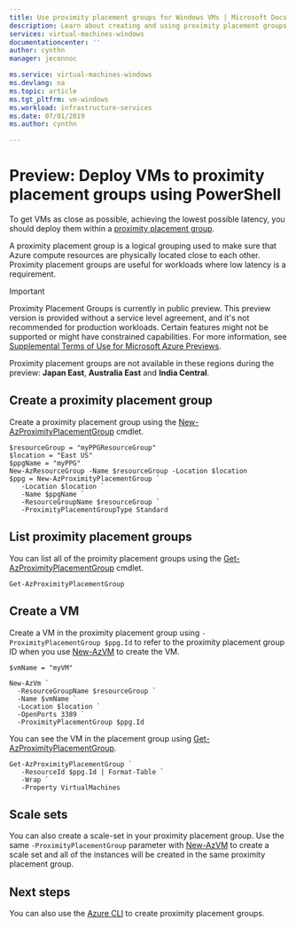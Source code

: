 ```yaml
---
title: Use proximity placement groups for Windows VMs | Microsoft Docs
description: Learn about creating and using proximity placement groups for Windows virtual machines in Azure. 
services: virtual-machines-windows
documentationcenter: ''
author: cynthn
manager: jeconnoc

ms.service: virtual-machines-windows
ms.devlang: na
ms.topic: article
ms.tgt_pltfrm: vm-windows
ms.workload: infrastructure-services
ms.date: 07/01/2019
ms.author: cynthn

---
```


# Preview: Deploy VMs to proximity placement groups using PowerShell


To get VMs as close as possible, achieving the lowest possible latency, you should deploy them within a [proximity placement group](co-location.md#preview-proximity-placement-groups).

A proximity placement group is a logical grouping used to make sure that Azure compute resources are physically located close to each other. Proximity placement groups are useful for workloads where low latency is a requirement.

> [!IMPORTANT]
> Proximity Placement Groups is currently in public preview.
> This preview version is provided without a service level agreement, and it's not recommended for production workloads. Certain features might not be supported or might have constrained capabilities. 
> For more information, see [Supplemental Terms of Use for Microsoft Azure Previews](https://azure.microsoft.com/support/legal/preview-supplemental-terms/).
>
> Proximity placement groups are not available in these regions during the preview: **Japan East**, **Australia East** and **India Central**.


## Create a proximity placement group
Create a proximity placement group using the [New-AzProximityPlacementGroup](https://docs.microsoft.com/powershell/module/az.compute/new-azproximityplacementgroup) cmdlet. 

```azurepowershell-interactive
$resourceGroup = "myPPGResourceGroup"
$location = "East US"
$ppgName = "myPPG"
New-AzResourceGroup -Name $resourceGroup -Location $location
$ppg = New-AzProximityPlacementGroup `
   -Location $location `
   -Name $ppgName `
   -ResourceGroupName $resourceGroup `
   -ProximityPlacementGroupType Standard
```

## List proximity placement groups

You can list all of the proimity placement groups using the [Get-AzProximityPlacementGroup](/powershell/module/az.compute/get-azproximityplacementgroup) cmdlet.

```azurepowershell-interactive
Get-AzProximityPlacementGroup
```


## Create a VM

Create a VM in the proximity placement group using `-ProximityPlacementGroup $ppg.Id` to refer to the proximity placement group ID when you use [New-AzVM](https://docs.microsoft.com/powershell/module/az.compute/new-azvm) to create the VM.

```azurepowershell-interactive
$vmName = "myVM"

New-AzVm `
  -ResourceGroupName $resourceGroup `
  -Name $vmName `
  -Location $location `
  -OpenPorts 3389 `
  -ProximityPlacementGroup $ppg.Id
```

You can see the VM in the placement group using [Get-AzProximityPlacementGroup](/powershell/module/az.compute/get-azproximityplacementgroup).

```azurepowershell-interactive
Get-AzProximityPlacementGroup `
   -ResourceId $ppg.Id | Format-Table `
   -Wrap `
   -Property VirtualMachines 
```

## Scale sets

You can also create a scale-set in your proximity placement group. Use the same `-ProximityPlacementGroup` parameter with [New-AzVM](https://docs.microsoft.com/powershell/module/az.compute/new-azvmss) to create a scale set and all of the instances will be created in the same proximity placement group.

## Next steps

You can also use the [Azure CLI](../linux/proximity-placement-groups.md) to create proximity placement groups.